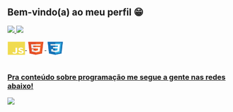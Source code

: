 ## Bem-vindo(a) ao meu perfil 😁

 <div>
   <a href="https://github.com/IRafaelDev">
   <img height="180em" src="https://github-readme-stats.vercel.app/api?username=IRafaelDev&show_icons=true&theme=tokyonight&include_all_commits=true&count_private=true"/>
   <img height="180em" src="https://github-readme-stats.vercel.app/api/top-langs/?username=IRafaelDev&layout=compact&langs_count=6&theme=tokyonight"/>
</div>
    
<div style="display: inline_block"><br>
  <img align="center" alt="Js" height="30" width="40" src="https://raw.githubusercontent.com/devicons/devicon/master/icons/javascript/javascript-plain.svg">
  <img align="center" alt="HTML" height="30" width="40" src="https://raw.githubusercontent.com/devicons/devicon/master/icons/html5/html5-original.svg">
  <img align="center" alt="CSS" height="30" width="40" src="https://raw.githubusercontent.com/devicons/devicon/master/icons/css3/css3-original.svg">
</div>
 
<br>
 
### Pra conteúdo sobre programação me segue a gente nas redes abaixo!
 
<div> 
  <a href="https://img.shields.io/badge/https%3A%2F%2Fwww.instagram.com%2Firafaelsantana%3Figsh%3DYm5jeTF3enlpaW5o%26utm_source%3Dqr" target="_blank"></a>
  <a href="https://img.shields.io/badge/https%3A%2F%2Fwww.linkedin.com%2Fin%2Frafael-apolin%25C3%25A1rio-9802b2265%3Futm_source%3Dshare%26utm_campaign%3Dshare_via%26utm_content%3Dprofile%26utm_medium%3Dios_app
" target="_blank"><img src="https://img.shields.io/badge/-LinkedIn-%230077B5?style=for-the-badge&logo=linkedin&logoColor=white" target="_blank"></a>
</div>
